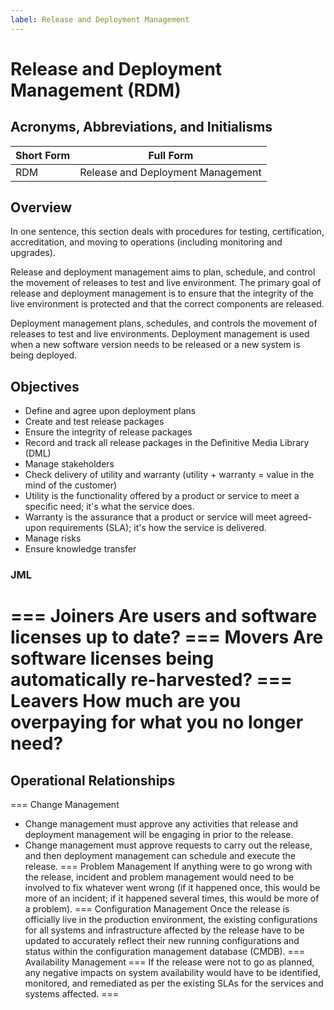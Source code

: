 ```yaml
---
label: Release and Deployment Management
---
```


# Release and Deployment Management (RDM)

## Acronyms, Abbreviations, and Initialisms

| Short Form | Full Form |
| - | - |
| RDM | Release and Deployment Management |

## Overview

In one sentence, this section deals with procedures for testing, certification, accreditation, and moving to operations (including monitoring and upgrades).

Release and deployment management aims to plan, schedule, and control the movement of releases to test and live environment. The primary goal of release and deployment management is to ensure that the integrity of the live environment is protected and that the correct components are released.

Deployment management plans, schedules, and controls the movement of releases to test and live environments. Deployment management is used when a new software version needs to be released or a new system is being deployed.

## Objectives

- Define and agree upon deployment plans
- Create and test release packages
- Ensure the integrity of release packages
- Record and track all release packages in the Definitive Media Library (DML)
- Manage stakeholders
- Check delivery of utility and warranty (utility + warranty = value in the mind of the customer)
- Utility is the functionality offered by a product or service to meet a specific need; it's what the service does.
- Warranty is the assurance that a product or service will meet agreed-upon requirements (SLA); it's how the service is delivered.
- Manage risks
- Ensure knowledge transfer

### JML

=== Joiners
Are users and software licenses up to date?
=== Movers
Are software licenses being automatically re-harvested?
=== Leavers
How much are you overpaying for what you no longer need?
===

## Operational Relationships

=== Change Management
- Change management must approve any activities that release and deployment management will be engaging in prior to the release.
- Change management must approve requests to carry out the release, and then deployment management can schedule and execute the release.
=== Problem Management
If anything were to go wrong with the release, incident and problem management would need to be involved to fix whatever went wrong (if it happened once, this would be more of an incident; if it happened several times, this would be more of a problem).
=== Configuration Management
Once the release is officially live in the production environment, the existing configurations for all systems and infrastructure affected by the release have to be updated to accurately reflect their new running configurations and status within the configuration management database (CMDB).
=== Availability Management
=== If the release were not to go as planned, any negative impacts on system availability would have to be identified, monitored, and remediated as per the existing SLAs for the services and systems affected.
===

